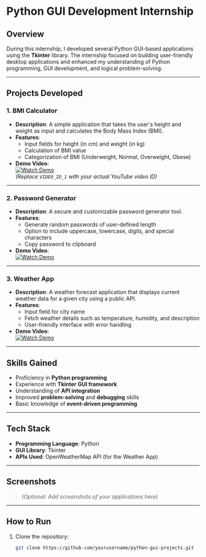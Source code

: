 # Python GUI Development Internship

## Overview

During this internship, I developed several Python GUI-based applications using the **Tkinter** library. The internship focused on building user-friendly desktop applications and enhanced my understanding of Python programming, GUI development, and logical problem-solving.

---

## Projects Developed

### 1. **BMI Calculator**
- **Description**: A simple application that takes the user's height and weight as input and calculates the Body Mass Index (BMI).
- **Features**:
  - Input fields for height (in cm) and weight (in kg)
  - Calculation of BMI value
  - Categorization of BMI (Underweight, Normal, Overweight, Obese)
- **Demo Video**:  
  [![Watch Demo](https://img.youtube.com/vi/VIDEO_ID_1/0.jpg)](https://www.youtube.com/watch?v=VIDEO_ID_1)  
  *(Replace `VIDEO_ID_1` with your actual YouTube video ID)*

---

### 2. **Password Generator**
- **Description**: A secure and customizable password generator tool.
- **Features**:
  - Generate random passwords of user-defined length
  - Option to include uppercase, lowercase, digits, and special characters
  - Copy password to clipboard
- **Demo Video**:  
  [![Watch Demo](https://img.youtube.com/vi/VIDEO_ID_2/0.jpg)](https://www.youtube.com/watch?v=VIDEO_ID_2)

---

### 3. **Weather App**
- **Description**: A weather forecast application that displays current weather data for a given city using a public API.
- **Features**:
  - Input field for city name
  - Fetch weather details such as temperature, humidity, and description
  - User-friendly interface with error handling
- **Demo Video**:  
  [![Watch Demo](https://img.youtube.com/vi/VIDEO_ID_3/0.jpg)](https://www.youtube.com/watch?v=VIDEO_ID_3)

---

## Skills Gained

- Proficiency in **Python programming**
- Experience with **Tkinter GUI framework**
- Understanding of **API integration**
- Improved **problem-solving** and **debugging** skills
- Basic knowledge of **event-driven programming**

---

## Tech Stack

- **Programming Language**: Python
- **GUI Library**: Tkinter
- **APIs Used**: OpenWeatherMap API (for the Weather App)

---

## Screenshots

> *(Optional: Add screenshots of your applications here)*

---

## How to Run

1. Clone the repository:
   ```bash
   git clone https://github.com/yourusername/python-gui-projects.git
